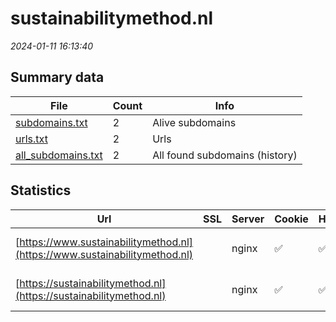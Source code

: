 # sustainabilitymethod.nl
*2024-01-11 16:13:40*
## Summary data
| File       | Count | Info |
|------------|-------|------|
|[subdomains.txt](/data/sustainabilitymethod.nl/subdomains.txt)|2|Alive subdomains|
|[urls.txt](/data/sustainabilitymethod.nl/urls.txt)|2|Urls|
|[all_subdomains.txt](/data/sustainabilitymethod.nl/all_subdomains.txt)|2|All found subdomains (history)|
## Statistics
| Url | SSL | Server | Cookie | HSTS | CSP | XFO | XXP | RP | Tech |Title |
|------------|-------|------|------|------|------|------|------|------|------|------|
|[https://www.sustainabilitymethod.nl](https://www.sustainabilitymethod.nl)| |nginx|:white_check_mark: |:white_check_mark: | | :white_check_mark: | :white_check_mark: | :white_check_mark: |HSTS Nginx PHP:8.2.13|RIVM Sustainabil...|
|[https://sustainabilitymethod.nl](https://sustainabilitymethod.nl)| |nginx|:white_check_mark: |:white_check_mark: | | :white_check_mark: | :white_check_mark: | :white_check_mark: |HSTS Nginx PHP:8.2.13|RIVM Sustainabil...|